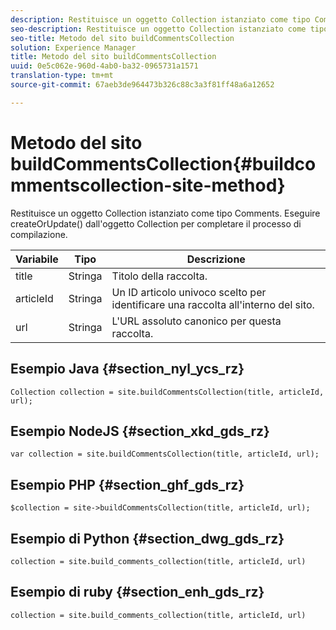 ```yaml
---
description: Restituisce un oggetto Collection istanziato come tipo Comments. Eseguire createOrUpdate() dall'oggetto Collection per completare il processo di compilazione.
seo-description: Restituisce un oggetto Collection istanziato come tipo Comments. Eseguire createOrUpdate() dall'oggetto Collection per completare il processo di compilazione.
seo-title: Metodo del sito buildCommentsCollection
solution: Experience Manager
title: Metodo del sito buildCommentsCollection
uuid: 0e5c062e-960d-4ab0-ba32-0965731a1571
translation-type: tm+mt
source-git-commit: 67aeb3de964473b326c88c3a3f81ff48a6a12652

---
```



# Metodo del sito buildCommentsCollection{#buildcommentscollection-site-method}

Restituisce un oggetto Collection istanziato come tipo Comments. Eseguire createOrUpdate() dall'oggetto Collection per completare il processo di compilazione.

| Variabile | Tipo | Descrizione |
|--- |--- |--- |
| title | Stringa | Titolo della raccolta. |
| articleId | Stringa | Un ID articolo univoco scelto per identificare una raccolta all'interno del sito. |
| url | Stringa | L'URL assoluto canonico per questa raccolta. |

## Esempio Java {#section_nyl_ycs_rz}

```
Collection collection = site.buildCommentsCollection(title, articleId, url);
```

## Esempio NodeJS {#section_xkd_gds_rz}

```
var collection = site.buildCommentsCollection(title, articleId, url); 
```

## Esempio PHP {#section_ghf_gds_rz}

```
$collection = site->buildCommentsCollection(title, articleId, url); 
```

## Esempio di Python {#section_dwg_gds_rz}

```
collection = site.build_comments_collection(title, articleId, url) 
```

## Esempio di ruby {#section_enh_gds_rz}

```
collection = site.build_comments_collection(title, articleId, url) 
```
